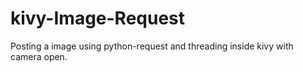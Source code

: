 # kivy-Image-Request
Posting a image using python-request and threading inside kivy with camera open.
